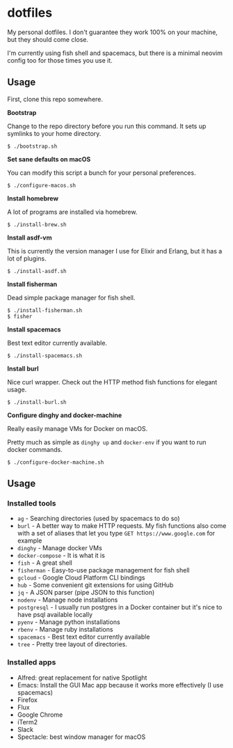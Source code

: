 # dotfiles

My personal dotfiles. I don't guarantee they work 100% on your machine, but they should come close.

I'm currently using fish shell and spacemacs, but there is a minimal neovim config too for those times
you use it.

## Usage

First, clone this repo somewhere.

**Bootstrap**

Change to the repo directory before you run this command. It sets up symlinks to your home directory.

```
$ ./bootstrap.sh
```

**Set sane defaults on macOS**

You can modify this script a bunch for your personal preferences.

```
$ ./configure-macos.sh
```

**Install homebrew**

A lot of programs are installed via homebrew.

```
$ ./install-brew.sh
```

**Install asdf-vm**

This is currently the version manager I use for Elixir and Erlang, but it has a lot of plugins.

```
$ ./install-asdf.sh
```

**Install fisherman**

Dead simple package manager for fish shell.

```
$ ./install-fisherman.sh
$ fisher
```

**Install spacemacs**

Best text editor currently available.

```
$ ./install-spacemacs.sh
```

**Install burl**

Nice curl wrapper. Check out the HTTP method fish functions for elegant usage.

```
$ ./install-burl.sh
```

**Configure dinghy and docker-machine**

Really easily manage VMs for Docker on macOS.

Pretty much as simple as `dinghy up` and `docker-env` if you want
to run docker commands.

```
$ ./configure-docker-machine.sh
```

## Usage

### Installed tools

- `ag` - Searching directories (used by spacemacs to do so)
- `burl` - A better way to make HTTP requests. My fish functions also come with a set of aliases that let you type `GET https://www.google.com` for example
- `dinghy` - Manage docker VMs
- `docker-compose` - It is what it is
- `fish` - A great shell
- `fisherman` - Easy-to-use package management for fish shell
- `gcloud` - Google Cloud Platform CLI bindings
- `hub` - Some convenient git extensions for using GitHub
- `jq` - A JSON parser (pipe JSON to this function)
- `nodenv` - Manage node installations
- `postgresql` - I usually run postgres in a Docker container but it's nice to have psql available locally
- `pyenv` - Manage python installations
- `rbenv` - Manage ruby installations
- `spacemacs` - Best text editor currently available
- `tree` - Pretty tree layout of directories.

### Installed apps

- Alfred: great replacement for native Spotlight
- Emacs: Install the GUI Mac app because it works more effectively (I use spacemacs)
- Firefox
- Flux
- Google Chrome
- iTerm2
- Slack
- Spectacle: best window manager for macOS

